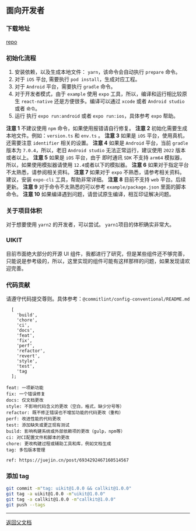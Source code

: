 ## 面向开发者

### 下载地址

[repo](https://github.com/asteriskzuo/react-native-chat-library)

### 初始化流程

1. 安装依赖，以及生成本地文件： `yarn`，该命令会自动执行 `prepare` 命令。
2. 对于 `iOS` 平台, 需要执行 `pod install`，生成对应工程。
3. 对于 `Android` 平台，需要执行 `gradle` 命令。
4. 对于开发者模式，由于 `example` 使用 `expo` 工具，所以，编译和运行相比较原生 `react-native` 还是方便很多。编译可以通过 `xcode` 或者 `Android studio` 或者 `命令`。
5. 运行 执行 `expo run:android` 或者 `expo run:ios`，具体参考 `expo` 帮助。

**注意 1** 不建议使用 `npm` 命令，如果使用报错请自行修复。
**注意 2** 初始化需要生成本地文件。例如：`version.ts` 和 `env.ts` 。
**注意 3** 如果是 `iOS` 平台，使用真机，还需要注意 `identifier` 相关的设置。
**注意 4** 如果是 `Android` 平台，当前 `gradle` 版本为 `7.0.4`，所以，老旧 `Android studio` 无法正常运行，建议使用 `2022` 版本或者以上。
**注意 5** 如果是 `iOS` 平台，由于 即时通讯 `SDK` 不支持 `arm64` 模拟器，所以，如果使用模拟器请使用 `12.4`或者以下的模拟器。
**注意 6** 如果对于指定平台不太熟悉，请参阅相关资料。
**注意 7** 如果对于 `expo` 不熟悉，请参考相关资料。 建议，安装 `expo-cli` 工具，帮助非常详细。
**注意 8** 目前不支持 `web` 平台。后续更新。
**注意 9** 对于命令不太熟悉的可以参考 `example/package.json` 里面的脚本命令。
**注意 10** 如果编译遇到问题，请尝试原生编译，相互印证解决问题。

### 关于项目体积

对于想要使用 `yarn2` 的开发者，可以尝试。 `yarn1`项目的体积确实非常大。

### UIKIT

目前市面绝大部分的开源 UI 组件，我都进行了研究，但是某些组件还不够完善，只能说是参考级的，所以，这里实现的组件可能有这样那样的问题，如果发现请欢迎完善。

### 代码贡献

请遵守代码提交尊则。具体参考：`@commitlint/config-conventional/README.md`

```text
  [
    'build',
    'chore',
    'ci',
    'docs',
    'feat',
    'fix',
    'perf',
    'refactor',
    'revert',
    'style',
    'test',
    'tag
  ];
```

```
feat: 一项新功能
fix: 一个错误修复
docs: 仅文档更改
style: 不影响代码含义的更改（空白，格式，缺少分号等）
refactor: 既不修正错误也不增加功能的代码更改（重构）
perf: 改进性能的代码更改
test: 添加缺失或更正现有测试
build: 影响构建系统或外部依赖项的更改（gulp，npm等）
ci: 对CI配置文件和脚本的更改
chore: 更改构建过程或辅助工具和库，例如文档生成
tag: 多包版本管理

ref: https://juejin.cn/post/6934292467160514567
```

### 添加 tag

```sh
git commit -m"tag: uikit@1.0.0 && callkit@1.0.0"
git tag -a uikit@1.0.0 -m"uikit@1.0.0"
git tag -a callkit@1.0.0 -m"callkit@1.0.0"
git push --tags
```

---

[返回父文档](./index.md)
